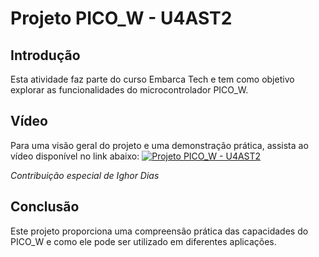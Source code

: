 # Projeto PICO_W - U4AST2

## Introdução

Esta atividade faz parte do curso Embarca Tech e tem como objetivo explorar as funcionalidades do microcontrolador PICO_W. 

## Vídeo

Para uma visão geral do projeto e uma demonstração prática, assista ao vídeo disponível no link abaixo:
[![Projeto PICO_W - U4AST2](https://img.youtube.com/vi/om9FSD7-r70/0.jpg)](https://youtu.be/om9FSD7-r70)

*Contribuição especial de Ighor Dias*

## Conclusão

Este projeto proporciona uma compreensão prática das capacidades do PICO_W e como ele pode ser utilizado em diferentes aplicações.